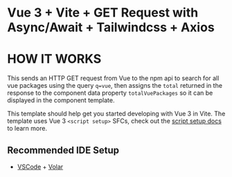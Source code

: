 # Vue 3 + Vite +  GET Request with Async/Await + Tailwindcss + Axios


# HOW IT WORKS
 This sends an HTTP GET request from Vue to the npm api to search for all vue packages using the query `q=vue`, then assigns the `total` returned in the response to the component data property `totalVuePackages` so it can be displayed in the component template.

This template should help get you started developing with Vue 3 in Vite. The template uses Vue 3 `<script setup>` SFCs, check out the [script setup docs](https://v3.vuejs.org/api/sfc-script-setup.html#sfc-script-setup) to learn more.


## Recommended IDE Setup

- [VSCode](https://code.visualstudio.com/) + [Volar](https://marketplace.visualstudio.com/items?itemName=johnsoncodehk.volar)
